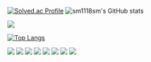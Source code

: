 [![Solved.ac Profile](http://mazassumnida.wtf/api/v2/generate_badge?boj=sm021118)](https://solved.ac/sm021118/)​
 ![sm1118sm's GitHub stats](https://github-readme-stats.vercel.app/api?username=sm1118sm&show_icons=true&theme=radical)

<img src="http://mazandi.herokuapp.com/api?handle=sm021118&theme=warm"/>

[![Top Langs](https://github-readme-stats.vercel.app/api/top-langs/?username=sm1118sm)](https://github.com/sm1118sm/github-readme-stats)

<img src="https://img.shields.io/badge/JavaScript-F7DF1E?style=flat-square&logo=javascript&logoColor=black"> <img src="https://img.shields.io/badge/HTML5-E34F26?style=flat-square&logo=html5&logoColor=white"> <img src="https://img.shields.io/badge/CSS-1572B6?style=flat-square&logo=css3&logoColor=white">
<img src="https://img.shields.io/badge/Github-181717?style=flat-square&logo=github&logoColor=white"> <img src="https://img.shields.io/badge/Linux-FCC624?style=flat-square&logo=linux&logoColor=black"> <img src="https://img.shields.io/badge/c++-00599C?style=flat-square&logo=c%2B%2B&logoColor=white"/> <img src="https://img.shields.io/badge/python-3776AB?style=flat-square&logo=python&logoColor=white"/> <img src="https://img.shields.io/badge/c-A8B9CC?style=flat-square&logo=c&logoColor=white"/>

